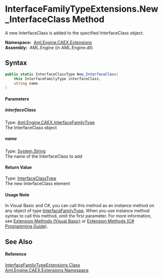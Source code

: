 InterfaceFamilyTypeExtensions.New_InterfaceClass Method
=======================================================
A new InterfaceClass is added to the specified InterfaceClass object.

  **Namespace:**  [Aml.Engine.CAEX.Extensions][1]  
  **Assembly:**  AML.Engine (in AML.Engine.dll)

Syntax
------

```csharp
public static InterfaceClassType New_InterfaceClass(
	this InterfaceFamilyType interfaceClass,
	string name
)
```

#### Parameters

##### *interfaceClass*
Type: [Aml.Engine.CAEX.InterfaceFamilyType][2]  
The InterfaceClass object

##### *name*
Type: [System.String][3]  
The name of the InterfaceClass to add

#### Return Value
Type: [InterfaceClassType][4]  
The new InterfaceClass element
#### Usage Note
In Visual Basic and C#, you can call this method as an instance method on any object of type [InterfaceFamilyType][2]. When you use instance method syntax to call this method, omit the first parameter. For more information, see [Extension Methods (Visual Basic)][5] or [Extension Methods (C# Programming Guide)][6].

See Also
--------

#### Reference
[InterfaceFamilyTypeExtensions Class][7]  
[Aml.Engine.CAEX.Extensions Namespace][1]  

[1]: ../README.md
[2]: ../../Aml.Engine.CAEX/InterfaceFamilyType/README.md
[3]: https://docs.microsoft.com/dotnet/api/system.string
[4]: ../../Aml.Engine.CAEX/InterfaceClassType/README.md
[5]: https://docs.microsoft.com/dotnet/visual-basic/programming-guide/language-features/procedures/extension-methods
[6]: https://docs.microsoft.com/dotnet/csharp/programming-guide/classes-and-structs/extension-methods
[7]: README.md
[8]: https://www.automationml.org
[9]: ../../icons/logoShade.png